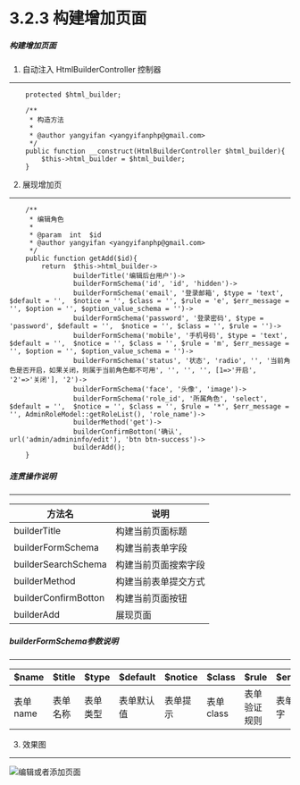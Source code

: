 3.2.3 构建增加页面
===

##### 构建增加页面

1. 自动注入 HtmlBuilderController 控制器
----------------------------------

```
    protected $html_builder;

    /**
     * 构造方法
     *
     * @author yangyifan <yangyifanphp@gmail.com>
     */
    public function __construct(HtmlBuilderController $html_builder){
        $this->html_builder = $html_builder;
    }
```
 
2. 展现增加页
----------------------------------

```
    /**
     * 编辑角色
     *
     * @param  int  $id
     * @author yangyifan <yangyifanphp@gmail.com>
     */
    public function getAdd($id){
        return  $this->html_builder->
                builderTitle('编辑后台用户')->
                builderFormSchema('id', 'id', 'hidden')->
                builderFormSchema('email', '登录邮箱', $type = 'text', $default = '',  $notice = '', $class = '', $rule = 'e', $err_message = '', $option = '', $option_value_schema = '')->
                builderFormSchema('password', '登录密码', $type = 'password', $default = '',  $notice = '', $class = '', $rule = '')->
                builderFormSchema('mobile', '手机号码', $type = 'text', $default = '',  $notice = '', $class = '', $rule = 'm', $err_message = '', $option = '', $option_value_schema = '')->
                builderFormSchema('status', '状态', 'radio', '', '当前角色是否开启，如果关闭，则属于当前角色都不可用', '', '', '', [1=>'开启', '2'=>'关闭'], '2')->
                builderFormSchema('face', '头像', 'image')->
                builderFormSchema('role_id', '所属角色', 'select', $default = '',  $notice = '', $class = '', $rule = '*', $err_message = '', AdminRoleModel::getRoleList(), 'role_name')->
                builderMethod('get')->
                builderConfirmBotton('确认', url('admin/admininfo/edit'), 'btn btn-success')->
                builderAdd();
    }
```

##### 连贯操作说明
----------------------------------

方法名|说明
-----|---
builderTitle|构建当前页面标题
builderFormSchema|构建当前表单字段
builderSearchSchema|构建当前页面搜索字段
builderMethod|构建当前表单提交方式
builderConfirmBotton|构建当前页面按钮
builderAdd|展现页面

##### builderFormSchema参数说明
----------------------------------

$name|$title|$type|$default|$notice|$class|$rule|$err_message|$option|$option_value_schema
-------|--------|------|------|-------|------|------|----|-------|----
表单name|表单名称|表单类型|表单默认值|表单提示|表单class|表单验证规则|表单验证提示文字|选项|选项值


3. 效果图
----------------------------------

![编辑或者添加页面](http://7xojjf.com1.z0.glb.clouddn.com/FireShot%20Capture%2057%20-%20%E7%BC%96%E8%BE%91%E5%90%8E%E5%8F%B0%E7%94%A8%E6%88%B7%20-%20http___www.laravel-admin.com_admin_admin_info_edit_id=1.png)



